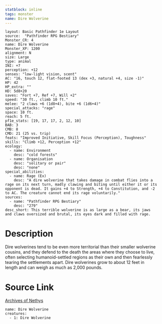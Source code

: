 ```yaml
---
statblock: inline
tags: monster
name: Dire Wolverine
---
```

```statblock
layout: Basic Pathfinder 1e Layout
source:  "Pathfinder RPG Bestiary"
Monster_CR: 4
name: Dire Wolverine
Monster_XP: 1200
alignment: N
size: Large
type: animal
INI: +7
perception: +12
senses: "low-light vision, scent"
AC: "16, touch 12, flat-footed 13 (dex +3, natural +4, size -1)"
HP: 42
HP_extra: ""
HD: 5d8+20
saves: "Fort +7, Ref +7, Will +2"
speed: "30 ft., climb 10 ft."
melee: "2 claws +6 (1d8+4), bite +6 (1d6+4)"
special_attacks: "rage"
space: 10 ft.
reach: 5 ft.
pf1e_stats: [19, 17, 17, 2, 12, 10]
BAB: 3
CMB: 8
CMD: 21 (25 vs. trip)
feats: "Improved Initiative, Skill Focus (Perception), Toughness"
skills: "Climb +12, Perception +12"
ecology:
  - name: Environment
    desc: "cold forests"
  - name: Organisation
    desc: "solitary or pair"
    desc: "none"
special_abilities:
  - name: Rage (Ex)
    desc: "A dire wolverine that takes damage in combat flies into a rage on its next turn, madly clawing and biting until either it or its opponent is dead. It gains +4 to Strength, +4 to Constitution, and -2 to AC. The creature cannot end its rage voluntarily."
sources:
  - name: "Pathfinder RPG Bestiary"
    desc: "279"
desc_short: This terrible wolverine is as large as a bear, its jaws and claws oversized and brutal, its eyes dark and filled with rage.
```
# Description
Dire wolverines tend to be even more territorial than their smaller wolverine cousins, and they defend to the death the areas where they choose to live, often selecting humanoid-settled regions as their own and then fearlessly tearing the settlements apart. Dire wolverines grow to about 12 feet in length and can weigh as much as 2,000 pounds.
# Source Link
[Archives of Nethys](https://aonprd.com/MonsterDisplay.aspx?ItemName=Dire%20Wolverine)
```encounter-table
name: Dire Wolverine
creatures:
  - 1: Dire Wolverine
```
